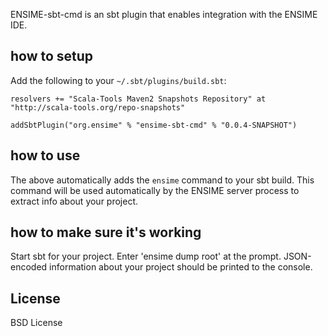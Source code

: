 ENSIME-sbt-cmd is an sbt plugin that enables integration with the ENSIME IDE.

## how to setup
Add the following to your `~/.sbt/plugins/build.sbt`:

    resolvers += "Scala-Tools Maven2 Snapshots Repository" at "http://scala-tools.org/repo-snapshots"

    addSbtPlugin("org.ensime" % "ensime-sbt-cmd" % "0.0.4-SNAPSHOT")

## how to use
The above automatically adds the `ensime` command to your sbt build. This command will be used automatically by the ENSIME server process to extract info about your project.

## how to make sure it's working
Start sbt for your project. Enter 'ensime dump root' at the prompt. JSON-encoded information about your project should be printed to the console.

## License
BSD License
